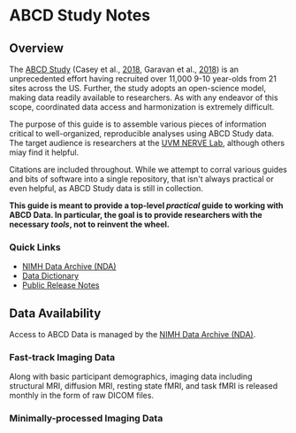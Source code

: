 # ABCD Study Notes


## Overview 
The [ABCD Study](https://abcdstudy.org/) (Casey et al., [2018](https://doi.org/10.1016/j.dcn.2018.03.001), Garavan et al., [2018](https://doi.org/10.1016/j.dcn.2018.04.004)) is an unprecedented effort having recruited over 11,000 9-10 year-olds from 21 sites across the US. Further, the study adopts an open-science model, making data readily available to researchers. As with any endeavor of this scope, coordinated data access and harmonization is extremely difficult. 

The purpose of this guide is to assemble various pieces of information critical to well-organized, reproducible analyses using ABCD Study data. The target audience is researchers at the [UVM NERVE Lab](https://blog.uvm.edu/nerve/), although others miay find it helpful. 

Citations are included throughout. While we attempt to corral various guides and bits of software into a single repository, that isn't always practical or even helpful, as ABCD Study data is still in collection.

__This guide is meant to provide a top-level *practical* guide to working with ABCD Data. In particular, the goal is to provide researchers with the necessary *tools*, not to reinvent the wheel.__


### Quick Links

* [NIMH Data Archive (NDA)](https://nda.nih.gov/abcd/)
* [Data Dictionary](https://data-dict.abcdstudy.org/?)
* [Public Release Notes](https://wiki.abcdstudy.org/release-notes/start-page.html)




## Data Availability

Access to ABCD Data is managed by the [NIMH Data Archive (NDA)](https://nda.nih.gov/abcd/). 

### Fast-track Imaging Data
Along with basic participant demographics, imaging data including structural MRI, diffusion MRI, resting state fMRI, and task fMRI is released monthly in the form of raw DICOM files. 

### Minimally-processed Imaging Data





